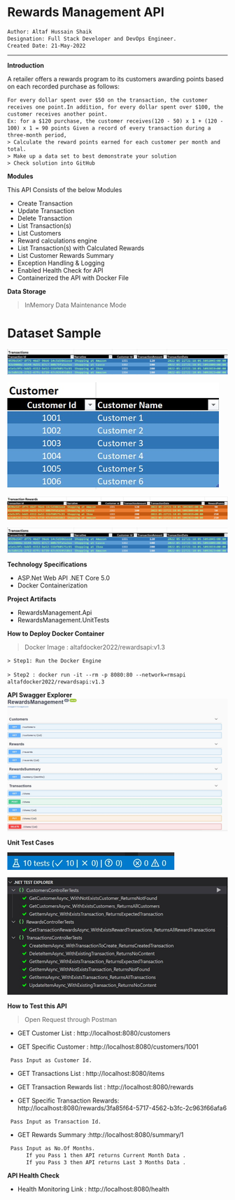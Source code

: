 # Rewards Management API
```
Author: Altaf Hussain Shaik
Designation: Full Stack Developer and DevOps Engineer.
Created Date: 21-May-2022
```
---
**Introduction**

A retailer offers a rewards program to its customers awarding points based on each recorded 
purchase as follows:
```
For every dollar spent over $50 on the transaction, the customer receives one point.In addition, for every dollar spent over $100, the customer receives another point.
Ex: for a $120 purchase, the customer receives(120 - 50) x 1 + (120 - 100) x 1 = 90 points Given a record of every transaction during a three-month period,
> Calculate the reward points earned for each customer per month and total.
> Make up a data set to best demonstrate your solution
> Check solution into GitHub
```
**Modules** 

This API Consists of the below Modules
- Create Transaction
- Update Transaction
- Delete Transaction
- List Transaction(s)
- List Customers
- Reward calculations engine 
- List Transaction(s) with Calculated Rewards
- List Customer Rewards Summary 
- Exception Handling & Logging
- Enabled Health Check for API
- Containerized the API with Docker File

**Data Storage**
> InMemory Data Maintenance Mode

# Dataset Sample

![This is an image](https://github.com/altafhussain2020/RewardsManagement/blob/master/assets/Images/RM_Transactions.jpg)

![This is an image](https://github.com/altafhussain2020/RewardsManagement/blob/master/assets/Images/RM_Customer.jpg)

![This is an image](https://github.com/altafhussain2020/RewardsManagement/blob/master/assets/Images/RM_TransactionRewards.jpg)

![This is an image](https://github.com/altafhussain2020/RewardsManagement/blob/master/assets/Images/RM_Transactions.jpg)

**Technology Specifications**
- ASP.Net Web API .NET Core 5.0
- Docker Containerization

**Project Artifacts**
- RewardsManagement.Api
- RewardsManagement.UnitTests

**How to Deploy Docker Container**
> Docker Image : altafdocker2022/rewardsapi:v1.3
```
> Step1: Run the Docker Engine

> Step2 : docker run -it --rm -p 8080:80 --network=rmsapi altafdocker2022/rewardsapi:v1.3
```
**API Swagger Explorer**
![This is an image](https://github.com/altafhussain2020/RewardsManagement/blob/master/assets/Images/Swagger.jpg)

**Unit Test Cases**

![This is an image](https://github.com/altafhussain2020/RewardsManagement/blob/master/assets/Images/Badge.jpg)

![This is an image](https://github.com/altafhussain2020/RewardsManagement/blob/master/assets/Images/TestExplorer.jpg)

**How to Test this API**

> Open Request through Postman

- GET Customer List : http://localhost:8080/customers

- GET Specific Customer : http://localhost:8080/customers/1001
```
 Pass Input as Customer Id. 
```

- GET Transactions List : http://localhost:8080/items

- GET Transaction Rewards list : http://localhost:8080/rewards

- GET Specific Transaction Rewards: http://localhost:8080/rewards/3fa85f64-5717-4562-b3fc-2c963f66afa6
```
 Pass Input as Transaction Id. 
```

- GET Rewards Summary :http://localhost:8080/summary/1
```
 Pass Input as No.Of Months.
      If you Pass 1 then API returns Current Month Data . 
      If you Pass 3 then API returns Last 3 Months Data . 
```
**API Health Check**
- Health Monitoring Link : http://localhost:8080/health
